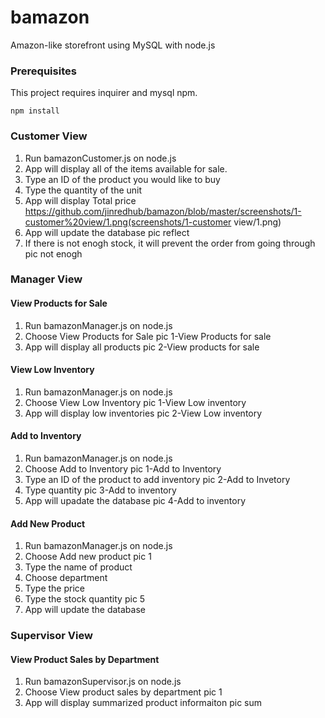 # bamazon

Amazon-like storefront using MySQL with node.js

### Prerequisites

This project requires inquirer and mysql npm.

```
npm install
```

### Customer View

1. Run bamazonCustomer.js on node.js
2. App will display all of the items available for sale.
3. Type an ID of the product you would like to buy
4. Type the quantity of the unit
5. App will display Total price  
https://github.com/jinredhub/bamazon/blob/master/screenshots/1-customer%20view/1.png(screenshots/1-customer view/1.png)
6. App will update the database
pic reflect
7. If there is not enogh stock, it will prevent the order from going through
pic not enogh

### Manager View

#### View Products for Sale

1. Run bamazonManager.js on node.js
2. Choose View Products for Sale
pic 1-View Products for sale
3. App will display all products
pic 2-View products for sale

#### View Low Inventory

1. Run bamazonManager.js on node.js
2. Choose View Low Inventory
pic 1-View Low inventory
3. App will display low inventories
pic 2-View Low inventory

#### Add to Inventory

1. Run bamazonManager.js on node.js
2. Choose Add to Inventory
pic 1-Add to Inventory
3. Type an ID of the product to add inventory
pic 2-Add to Invetory
4. Type quantity
pic 3-Add to inventory
5. App will upadate the database
pic 4-Add to inventory

#### Add New Product

1. Run bamazonManager.js on node.js
2. Choose Add new product
pic 1
3. Type the name of product
4. Choose department
5. Type the price
6. Type the stock quantity
pic 5
7. App will update the database

### Supervisor View

#### View Product Sales by Department

1. Run bamazonSupervisor.js on node.js
2. Choose View product sales by department
pic 1
3. App will display summarized product informaiton
pic sum
